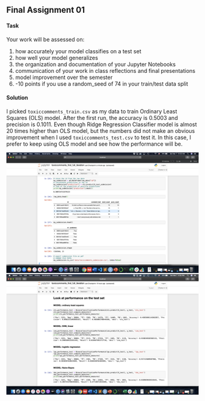 ## Final Assignment 01

#### Task
Your work will be assessed on: 
1. how accurately your model classifies on a test set
2. how well your model generalizes
3. the organization and documentation of your Jupyter Notebooks
4. communication of your work in class reflections and final presentations
5. model improvement over the semester
6. -10 points if you use a random_seed of 74 in your train/test data split

#### Solution
I picked `toxiccomments_train.csv` as my data to train Ordinary Least Squares (OLS) model. After the first run, the accuracy is 0.5003 and precision is 0.1011. Even though Ridge Regression Classifier model is almost 20 times higher than OLS model, but the numbers did not make an obvious improvement when I used `toxiccomments_test.csv` to test it. In this case, I prefer to keep using OLS model and see how the performance will be.

<img src="https://github.com/yujunmjiang/machine-learning-spring-20/blob/master/final_assignment_1/image/Screen%20Shot%202020-03-07%20at%2012.53.15%20AM.png">

<img src="https://github.com/yujunmjiang/machine-learning-spring-20/blob/master/final_assignment_1/image/Screen%20Shot%202020-03-07%20at%204.32.04%20PM.png">
